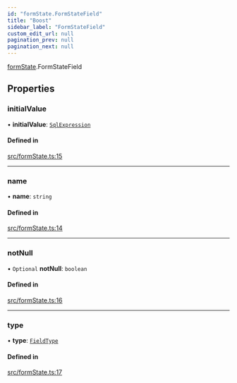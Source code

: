 ```yaml
---
id: "formState.FormStateField"
title: "Boost"
sidebar_label: "FormStateField"
custom_edit_url: null
pagination_prev: null
pagination_next: null
---
```


[formState](../namespaces/formState.md).FormStateField

## Properties

### initialValue

• **initialValue**: [`SqlExpression`](../namespaces/yom.md#sqlexpression)

#### Defined in

[src/formState.ts:15](https://github.com/yolmio/boost/blob/5cada48/src/formState.ts#L15)

___

### name

• **name**: `string`

#### Defined in

[src/formState.ts:14](https://github.com/yolmio/boost/blob/5cada48/src/formState.ts#L14)

___

### notNull

• `Optional` **notNull**: `boolean`

#### Defined in

[src/formState.ts:16](https://github.com/yolmio/boost/blob/5cada48/src/formState.ts#L16)

___

### type

• **type**: [`FieldType`](../namespaces/yom.md#fieldtype)

#### Defined in

[src/formState.ts:17](https://github.com/yolmio/boost/blob/5cada48/src/formState.ts#L17)
